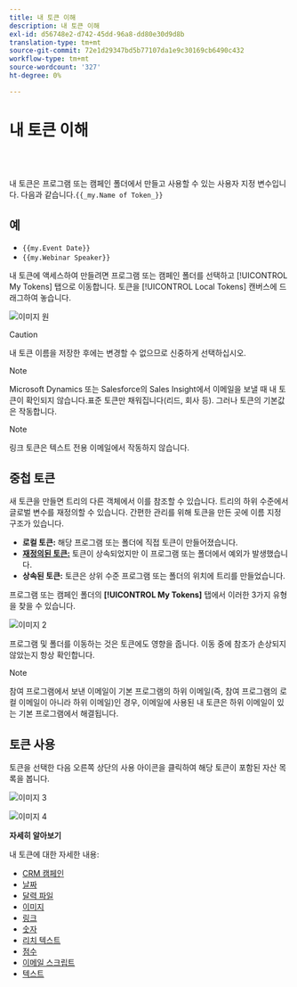 ```yaml
---
title: 내 토큰 이해
description: 내 토큰 이해
exl-id: d56748e2-d742-45dd-96a8-dd80e30d9d8b
translation-type: tm+mt
source-git-commit: 72e1d29347bd5b77107da1e9c30169cb6490c432
workflow-type: tm+mt
source-wordcount: '327'
ht-degree: 0%

---
```


# 내 토큰 이해

<br> 

내 토큰은 프로그램 또는 캠페인 폴더에서 만들고 사용할 수 있는 사용자 지정 변수입니다. 다음과 같습니다.`{{_my.Name of Token_}}`

## 예

* `{{my.Event Date}}`
* `{{my.Webinar Speaker}}`

내 토큰에 액세스하여 만들려면 프로그램 또는 캠페인 폴더를 선택하고 [!UICONTROL My Tokens] 탭으로 이동합니다. 토큰을 [!UICONTROL Local Tokens] 캔버스에 드래그하여 놓습니다.

![이미지 원](/help/sky/assets/my-tokens/understanding-my-tokens/understanding-my-tokens-1.png)

>[!CAUTION]
>
>내 토큰 이름을 저장한 후에는 변경할 수 없으므로 신중하게 선택하십시오.

>[!NOTE]
>
>Microsoft Dynamics 또는 Salesforce의 Sales Insight에서 이메일을 보낼 때 내 토큰이 확인되지 않습니다.표준 토큰만 채워집니다(리드, 회사 등). 그러나 토큰의 기본값은 작동합니다.

>[!NOTE]
>
>링크 토큰은 텍스트 전용 이메일에서 작동하지 않습니다.

## 중첩 토큰

새 토큰을 만들면 트리의 다른 객체에서 이를 참조할 수 있습니다. 트리의 하위 수준에서 글로벌 변수를 재정의할 수 있습니다. 간편한 관리를 위해 토큰을 만든 곳에 이름 지정 구조가 있습니다.

* **로컬 토큰:** 해당 프로그램 또는 폴더에 직접 토큰이 만들어졌습니다.
* **[재정의된 토큰:](/help/sky/override-an-inherited-my-token.md)** 토큰이 상속되었지만 이 프로그램 또는 폴더에서 예외가 발생했습니다.
* **상속된 토큰:** 토큰은 상위 수준 프로그램 또는 폴더의 위치에 트리를 만들었습니다.

프로그램 또는 캠페인 폴더의 **[!UICONTROL My Tokens]** 탭에서 이러한 3가지 유형을 찾을 수 있습니다.

![이미지 2](/help/sky/assets/my-tokens/understanding-my-tokens/understanding-my-tokens-2.png)

프로그램 및 폴더를 이동하는 것은 토큰에도 영향을 줍니다. 이동 중에 참조가 손상되지 않았는지 항상 확인합니다.

>[!NOTE]
>
>참여 프로그램에서 보낸 이메일이 기본 프로그램의 하위 이메일(즉, 참여 프로그램의 로컬 이메일이 아니라 하위 이메일)인 경우, 이메일에 사용된 내 토큰은 하위 이메일이 있는 기본 프로그램에서 해결됩니다.

## 토큰 사용

토큰을 선택한 다음 오른쪽 상단의 사용 아이콘을 클릭하여 해당 토큰이 포함된 자산 목록을 봅니다.

![이미지 3](/help/sky/assets/my-tokens/understanding-my-tokens/understanding-my-tokens-3.png)

![이미지 4](/help/sky/assets/my-tokens/understanding-my-tokens/understanding-my-tokens-4.png)

**자세히 알아보기**

내 토큰에 대한 자세한 내용:

* [CRM 캠페인](/help/sky/my-token-crm-campaign.md)
* [날짜](/help/sky/my-token-date.md)
* [달력 파일](/help/sky/my-token-calendar-file.md)
* [이미지](/help/sky/my-token-image.md)
* [링크](/help/sky/my-token-link.md)
* [숫자](/help/sky/my-token-number.md)
* [리치 텍스트](/help/sky/my-token-rich-text.md)
* [점수](/help/sky/my-token-score.md)
* [이메일 스크립트](/help/sky/my-token-email-script.md)
* [텍스트](/help/sky/my-token-text.md)

